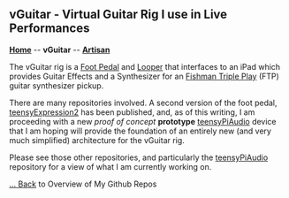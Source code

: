## vGuitar - Virtual Guitar Rig I use in Live Performances


[**Home**](readme.md) --
**vGuitar** --
[**Artisan**](Artisan.md)

The vGuitar rig is a
[Foot Pedal](https://github.com/phorton1/Arduino-teensyExpression)
and
[Looper](https://github.com/phorton1/circle-prh-apps-Looper)
that interfaces to an iPad which provides Guitar Effects and a
Synthesizer for an
[Fishman Triple Play](https://www.fishman.com/tripleplay/)
(FTP) guitar synthesizer pickup.

There are many repositories involved.  A second version
of the foot pedal,
[teensyExpression2](https://github.com/phorton1/Arduino-teensyExpression2)
has been published, and, as of this writing, I am proceeding with a new
*proof of concept* **prototype**
[teensyPiAudio](https://github.com/phorton1/Arduino-teensyPiAudio)
device that I am hoping will provide the foundation of an
entirely new (and very much simplified) architecture for the
vGuitar rig.

Please see those other repositories, and particularly the
[teensyPiAudio](https://github.com/phorton1/Arduino-teensyPiAudio)
repository for a view of what I am currently working on.



[... Back](readme.md) to Overview of My Github Repos
